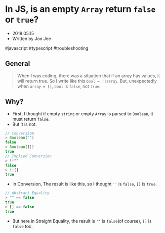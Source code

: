 # In JS, is an empty `Array` return `false` or `true`?

* 2018.05.15
* Written by Jon Jee

#javascript
#typescript
#troubleshooting

## General

> When I was coding, there was a situation that if an array has values, it will return true. So I write like this `bool = !!array`. But, unexpectedly when `array = []`, `bool` is `false`, not `true`.

## Why?

* First, I thought if empty `string` or empty `Array` is parsed to `Boolean`, it must return `false`.
* But it is not.

```javascript
// Conversion
> Boolean("")
false
> Boolean([])
true
// Implied Conversion
> !!""
false
> !![]
true
```
* In Conversion, The result is like this, so I thought `''` is `false`, `[]` is `true`.

```javascript
// Abstract Equality
> "" == false
true
> [] == false
true
```
* But here in Straight Equality, the result is `''` is `false`(of course), `[]` is `false` too.






